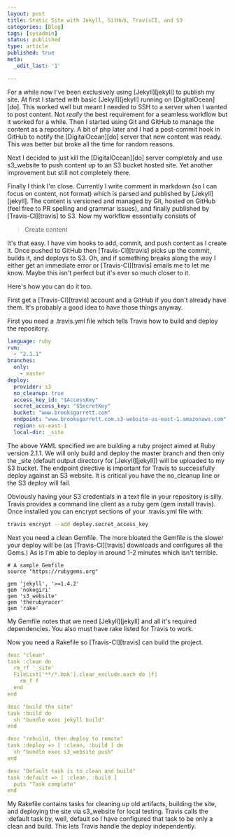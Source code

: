 ```yaml
---
layout: post
title: Static Site with Jekyll, GitHub, TravisCI, and S3
categories: [Blog]
tags: [sysadmin]
status: published
type: article
published: true
meta:
  _edit_last: '1'

---
```


For a while now I've been exclusively using [Jekyll][jekyll] to publish my site. At first I started with basic [Jekyll][jekyll] running on [DigitalOcean][do]. This worked well but meant I needed to SSH to a server when I wanted to post content. Not _really_ the best requirement for a seamless workflow but it worked for a while. Then I started using Git and GitHub to manage the content as a repository. A bit of php later and I had a post-commit hook in GitHub to notify the [DigitalOcean][do] server that new content was ready. This was better but broke all the time for random reasons. 

Next I decided to just kill the [DigitalOcean][do] server completely and use s3\_website to push content up to an S3 bucket hosted site. Yet another improvement but still not completely there. 

Finally I think I'm close. Currently I write comment in markdown (so I can focus on content, not format) which is parsed and published by [Jekyll][jekyll]. The content is versioned and managed by Git, hosted on GitHub (feel free to PR spelling and grammar issues), and finally published by [Travis-CI][travis] to S3. Now my workflow essentially consists of 

>  Create content

It's that easy. I have vim hooks to add, commit, and push content as I create it. Once pushed to GitHub then [Travis-CI][travis] picks up the commit, builds it, and deploys to S3. Oh, and if something breaks along the way I either get an immediate error or [Travis-CI][travis] emails me to let me know. Maybe this isn't perfect but it's ever so much closer to it.

Here's how you can do it too.

First get a [Travis-CI][travis] account and a GitHub if you don't already have them. It's probably a good idea to have those things anyway.

First you need a .travis.yml file which tells Travis how to build and deploy the repository.

```yaml
language: ruby
rvm:
  - "2.1.1"
branches:
  only:
    - master
deploy:
  provider: s3
  no_cleanup: true
  access_key_id: "$AccessKey"
  secret_access_key: "$SecretKey"
  bucket: "www.brooksgarrett.com"
  endpoint: "www.brooksgarrett.com.s3-website-us-east-1.amazonaws.com"
  region: us-east-1
  local-dir: _site
```

The above YAML specified we are building a ruby project aimed at Ruby version 2.1.1. We will only build and deploy the master branch and then only the \_site (default output directory for [Jekyll][jekyll]) will be uploaded to my S3 bucket. The endpoint directive is important for Travis to successfully deploy against an S3 website. It is critical you have the no\_cleanup line or the S3 deploy will fail.

Obviously having your S3 credentials in a text file in your repository is silly. Travis provides a command line client as a ruby gem (gem install travis). Once installed you can encrypt sections of your .travis.yml file with:

```bash
travis encrypt --add deploy.secret_access_key
```
Next you need a clean Gemfile. The more bloated the Gemfile is the slower your deploy will be (as [Travis-CI][travis] downloads and configures all the Gems.) As is I'm able to deploy in around 1-2 minutes which isn't terrible.

```gemfile
# A sample Gemfile
source "https://rubygems.org"

gem 'jekyll', '>=1.4.2'
gem 'nokogiri'
gem 's3_website'
gem 'therubyracer'
gem 'rake'
```

My Gemfile notes that we need [Jekyll][jekyll] and all it's required dependencies. You also must have rake listed for Travis to work.

Now you need a Rakefile so [Travis-CI][travis] can build the project.

```yaml
desc "clean"
task :clean do
  rm_rf '_site'
  FileList['**/*.bak'].clear_exclude.each do |f|
    rm_f f
  end
end

desc "build the site"
task :build do
  sh "bundle exec jekyll build"
end

desc "rebuild, then deploy to remote"
task :deploy => [ :clean, :build ] do
  sh "bundle exec s3_website push"
end

desc "Default task is to clean and build"
task :default => [ :clean, :build ]
  puts "Task complete"
end
```

My Rakefile contains tasks for cleaning up old artifacts, building the site, and deploying the site via s3_website for local testing. Travis calls the :default task by, well, default so I have configured that task to be only a clean and build. This lets Travis handle the deploy independently.
